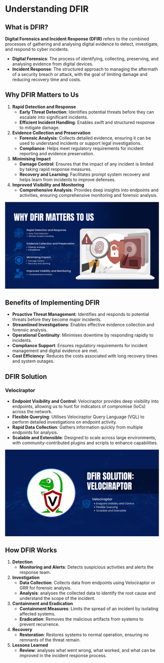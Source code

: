 # **Understanding DFIR**

## **What is DFIR?**

**Digital Forensics and Incident Response (DFIR)** refers to the combined processes of gathering and analysing digital evidence to detect, investigate, and respond to cyber incidents.

- **Digital Forensics**: The process of identifying, collecting, preserving, and analysing evidence from digital devices.
- **Incident Response**: The structured approach to managing the aftermath of a security breach or attack, with the goal of limiting damage and reducing recovery time and costs.

## **Why DFIR Matters to Us**

1. **Rapid Detection and Response**
    - **Early Threat Detection**: Identifies potential threats before they can escalate into significant incidents.
    - **Efficient Incident Handling**: Enables swift and structured response to mitigate damage.
2. **Evidence Collection and Preservation**
    - **Forensic Analysis**: Collects detailed evidence, ensuring it can be used to understand incidents or support legal investigations.
    - **Compliance**: Helps meet regulatory requirements for incident reporting and evidence preservation.
3. **Minimising Impact**
    - **Damage Control**: Ensures that the impact of any incident is limited by taking rapid response measures.
    - **Recovery and Learning**: Facilitates prompt system recovery and helps learn from incidents to improve defenses.
4. **Improved Visibility and Monitoring**
    - **Comprehensive Analysis**: Provides deep insights into endpoints and activities, ensuring comprehensive monitoring and forensic analysis.

![dfir.png](dfir.png)

## **Benefits of Implementing DFIR**

- **Proactive Threat Management**: Identifies and responds to potential threats before they become major incidents.
- **Streamlined Investigations**: Enables effective evidence collection and forensic analysis.
- **Operational Continuity**: Minimises downtime by responding rapidly to incidents.
- **Compliance Support**: Ensures regulatory requirements for incident management and digital evidence are met.
- **Cost Efficiency**: Reduces the costs associated with long recovery times and system outages.

## **DFIR Solution**

### **Velociraptor**

- **Endpoint Visibility and Control**: Velociraptor provides deep visibility into endpoints, allowing us to hunt for indicators of compromise (IoCs) across the network.
- **Flexible Querying**: Utilises Velociraptor Query Language (VQL) to perform detailed investigations on endpoint activity.
- **Rapid Data Collection**: Gathers information quickly from multiple endpoints for analysis.
- **Scalable and Extensible**: Designed to scale across large environments, with community-contributed plugins and scripts to enhance capabilities.

![dfir_solutions.png](dfir_solutions.png)

## **How DFIR Works**

1. **Detection**
    - **Monitoring and Alerts**: Detects suspicious activities and alerts the response team.
2. **Investigation**
    - **Data Collection**: Collects data from endpoints using Velociraptor or GRR for forensic analysis.
    - **Analysis**: analyses the collected data to identify the root cause and understand the scope of the incident.
3. **Containment and Eradication**
    - **Containment Measures**: Limits the spread of an incident by isolating affected systems.
    - **Eradication**: Removes the malicious artifacts from systems to prevent recurrence.
4. **Recovery**
    - **Restoration**: Restores systems to normal operation, ensuring no remnants of the threat remain.
5. **Lessons Learned**
    - **Review**: analyses what went wrong, what worked, and what can be improved in the incident response process.